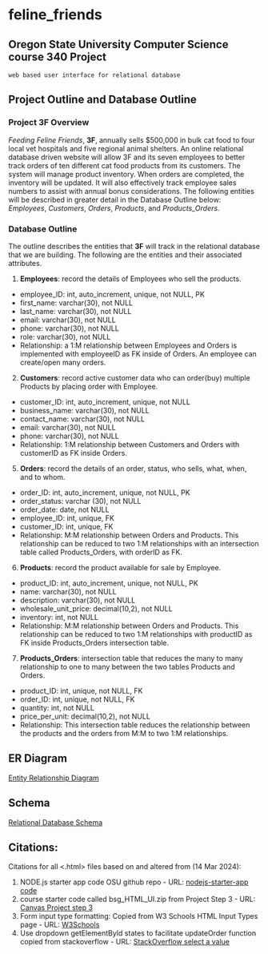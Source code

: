# feline_friends
## Oregon State University Computer Science course 340 Project
    web based user interface for relational database

## Project Outline and Database Outline
### Project 3F Overview
_Feeding Feline Friends_, **3F**, annually sells $500,000 in bulk cat food to four local vet hospitals
and five regional animal shelters. An online relational database driven website will allow 3F and
its seven employees to better track orders of ten different cat food products from its customers.
The system will manage product inventory. When orders are completed, the inventory will be
updated. It will also effectively track employee sales numbers to assist with annual bonus
considerations. The following entities will be described in greater detail in the Database Outline
below: _Employees_, _Customers_, _Orders_, _Products_, and _Products_Orders_.

### Database Outline
The outline describes the entities that **3F** will track in the relational database that we are building. The following are the entities and their associated attributes. 

1. **Employees**: record the details of Employees who sell the products.
  - employee_ID: int, auto_increment, unique, not NULL, PK
  - first_name: varchar(30), not NULL
  - last_name: varchar(30), not NULL
  - email: varchar(30), not NULL
  - phone: varchar(30), not NULL
  - role: varchar(30), not NULL
  - Relationship: a 1:M relationship between Employees and Orders is implemented with employeeID as FK inside of Orders. An employee can create/open many orders.
2. **Customers**: record active customer data who can order(buy) multiple Products by placing order with Employee.
  - customer_ID: int, auto_increment, unique, not NULL
  - business_name: varchar(30), not NULL
  - contact_name: varchar(30), not NULL
  - email: varchar(30), not NULL
  - phone: varchar(30), not NULL
  - Relationship: 1:M relationship between Customers and Orders with customerID as FK inside Orders.  
5. **Orders**: record the details of an order, status, who sells, what, when, and to whom.
  - order_ID: int, auto_increment, unique, not NULL, PK
  - order_status: varchar (30), not NULL
  - order_date: date, not NULL
  - employee_ID: int, unique, FK
  - customer_ID: int, unique, FK
  - Relationship: M:M relationship between Orders and Products. This relationship can be reduced to two 1:M relationships with an intersection table called Products_Orders, with orderID as FK.
6. **Products**: record the product available for sale by Employee.
  - product_ID: int, auto_increment, unique, not NULL, PK
  - name: varchar(30), not NULL
  - description: varchar(30), not NULL
  - wholesale_unit_price: decimal(10,2), not NULL
  - inventory: int, not NULL
  - Relationship: M:M relationship between Orders and Products. This relationship can be reduced to two 1:M relationships with productID as FK inside Products_Orders intersection table.
7. **Products_Orders**: intersection table that reduces the many to many relationship to one to many between the two tables Products and Orders.
  - product_ID: int, unique, not NULL, FK
  - order_ID: int, unique, not NULL, FK
  - quantity: int, not NULL
  - price_per_unit: decimal(10,2), not NULL
  - Relationship: This intersection table reduces the relationship between the products and the orders from M:M to two 1:M relationships.

## ER Diagram
[Entity Relationship Diagram](/img/ER_Diagram.png)
## Schema
[Relational Database Schema](/img/Schema.png)

## Citations:
Citations for all <.html> files based on and altered from (14 Mar 2024): 
  1. NODE.js starter app code OSU github repo
    - URL: [nodejs-starter-app code](https://github.com/osu-cs340-ecampus/nodejs-starter-app)
  2. course starter code called bsg_HTML_UI.zip from Project Step 3
    - URL: [Canvas Project step 3](https://canvas.oregonstate.edu/courses/1946034/assignments/9456216?wrap=1)
  3. Form input type formatting: Copied from W3 Schools HTML Input Types page
    - URL: [W3Schools](https://www.w3schools.com/html/html_form_input_types.asp)
  4. Use dropdown getElementById states to facilitate updateOrder function copied from stackoverflow
    - URL: [StackOverflow select a value](https://stackoverflow.com/questions/8140862/how-to-select-a-value-in-a-select-dropdown-with-javascript)
